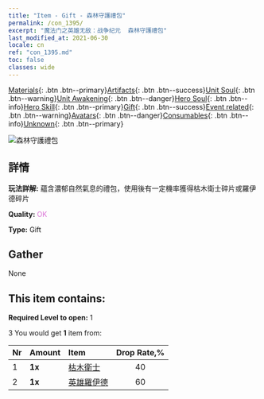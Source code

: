 ```yaml
---
title: "Item - Gift - 森林守護禮包"
permalink: /con_1395/
excerpt: "魔法门之英雄无敌：战争纪元  森林守護禮包"
last_modified_at: 2021-06-30
locale: cn
ref: "con_1395.md"
toc: false
classes: wide
---
```

 [Materials](/ItemsCN/){: .btn .btn--primary}[Artifacts](/ItemsCN/Artifacts/){: .btn .btn--success}[Unit Soul](/ItemsCN/UnitSoul/){: .btn .btn--warning}[Unit Awakening](/ItemsCN/UnitAwakening/){: .btn .btn--danger}[Hero Soul](/ItemsCN/HeroSoul/){: .btn .btn--info}[Hero Skill](/ItemsCN/HeroSkill/){: .btn .btn--primary}[Gift](/ItemsCN/Gift/){: .btn .btn--success}[Event related](/ItemsCN/Events/){: .btn .btn--warning}[Avatars](/ItemsCN/Avatars/){: .btn .btn--danger}[Consumables](/ItemsCN/Consumables/){: .btn .btn--info}[Unknown](/ItemsCN/Unknown/){: .btn .btn--primary}

 ![森林守護禮包](/images/t/i_907009.png)

## 詳情
 **玩法詳解:** 蘊含濃郁自然氣息的禮包，使用後有一定機率獲得枯木衛士碎片或羅伊德碎片

 **Quality:** <span style="color: #DA70D6">OK</span>

 **Type:** Gift

## Gather

  None

## This item contains:

 **Required Level to open:** 1

 3 You would get **1** item  from:

  | Nr | Amount |     Item    | Drop Rate,% |
  |:---|:-------|:------------|:---------:|
  | 1 |  **1x** | [枯木衛士](/cn/Items/unt_203/) | 40 | 
  | 2 |  **1x** | [英雄羅伊德](/cn/Items/her_368/) | 60 | 
